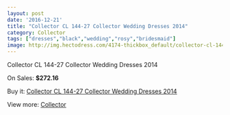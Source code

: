 ```yaml
---
layout: post
date: '2016-12-21'
title: "Collector CL 144-27 Collector Wedding Dresses 2014"
category: Collector
tags: ["dresses","black","wedding","rosy","bridesmaid"]
image: http://img.hectodress.com/4174-thickbox_default/collector-cl-144-27-collector-wedding-dresses-2014.jpg
---
```

Collector CL 144-27 Collector Wedding Dresses 2014

On Sales: **$272.16**
<a href="https://www.hectodress.com/collector/2126-collector-cl-144-27-collector-wedding-dresses-2014.html"><amp-img layout="responsive" width="600" height="600" src="//img.hectodress.com/4174-thickbox_default/collector-cl-144-27-collector-wedding-dresses-2014.jpg" alt="Collector CL 144-27 Collector Wedding Dresses 2014 0" /></a>
<a href="https://www.hectodress.com/collector/2126-collector-cl-144-27-collector-wedding-dresses-2014.html"><amp-img layout="responsive" width="600" height="600" src="//img.hectodress.com/4175-thickbox_default/collector-cl-144-27-collector-wedding-dresses-2014.jpg" alt="Collector CL 144-27 Collector Wedding Dresses 2014 1" /></a>

Buy it: [Collector CL 144-27 Collector Wedding Dresses 2014](https://www.hectodress.com/collector/2126-collector-cl-144-27-collector-wedding-dresses-2014.html "Collector CL 144-27 Collector Wedding Dresses 2014")

View more: [Collector](https://www.hectodress.com/35-collector "Collector")